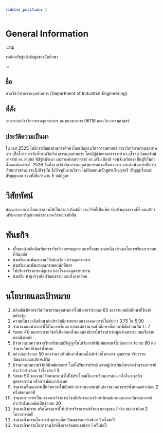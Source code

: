```yaml
---
sidebar_position: 1
---
```


# General Information

:::tip

ขอต้อนรับสู่คลังข้อมูลของนักศึกษา

:::

## ชื่อ

ภาควิชาวิศวกรรมอุตสาหการ (Department of Industrial Engineering)

## ที่ตั้ง

อาคารภาควิชาวิศวกรรมอุตสาหการ หมายเลขอาคาร 06118 คณะวิศวกรรมศาสตร์

## ประวัติความเป็นมา

ใน พ.ศ.2525 ได้มีการพัฒนาด้านการศึกษาโดยเปิดสอนวิศวกรรมศาสตร์ สาขาวิชาวิศวกรรมอุตสาหการ เป็นโครงการจัดตั้งภาควิชาวิศวกรรมอุตสาหการ โดยมีผู้ช่วยศาสตราจารย์ ดร.สุโรจน์ นิมมลรัตน์ อาจารย์ ดร.ยงยุทธ พิสิฐพิพัฒนา และรองศาสตราจารย์ ดร.เสริมเกียรติ จอมจันทร์ยอง เป็นผู้ริเริ่มก่อตั้งและต่อมาพ.ศ. 2526 จัดตั้งภาควิชาวิศวกรรมอุตสาหการอย่างเป็นทางการ และดำเนินการเปิดการเรียนการสอนมาจนถึงปัจจุบัน ซึ่งปัจจุบันภาควิชาฯ ได้เปิดสอนหลักสูตรปริญญาตรี ปริญญาโทและปริญญาเอก รวมทั้งสิ้นจำนวน 5 หลักสูตร

# วิสัยทัศน์

พัฒนาระบบการเรียนการสอนให้เป็นสากล ทันสมัย งานวิจัยที่เป็นเลิศ ส่งเสริมคุณธรรมที่ดี และสร้างเสริมความเจริญก้าวหน้าของภาควิชาอย่างยั่งยืน

# พันธกิจ

- เป็นแหล่งผลิตบัณฑิตสาขาวิชาวิศวกรรมอุตสาหการในเขตภาคเหนือ ผ่านกลไกการเรียนการสอนที่ทันสมัย
- ส่งเสริมและพัฒนางานวิจัยด้านวิศวกรรมอุตสาหการ
- ส่งเสริมและพัฒนาคุณภาพของนักศึกษา
- ให้บริการวิชาการแก่ชุมชน และโรงงานอุตสาหกรรม
- ส่งเสริม ทำนุบำรุงศิลปวัฒนธรรม และสิ่งแวดล้อม

# นโยบายและเป้าหมาย

1. ผลิตบัณฑิตสาขาวิชาวิศวกรรมอุตสาหการไม่น้อยกว่าร้อยละ 80 ของจำนวนนักศึกษาที่รับเข้าแต่ละรุ่น
2. ความเห็นของนักศึกษาต่อประสิทธิภาพการสอนของคณาจารย์ไม่ต่ำกว่า 3.75 ใน 5.00
3. จำนวนคอมพิวเตอร์ที่ใช้ในการเรียนการสอนต่อจำนวนนักศึกษาเต็มเวลามีสัดส่วนเป็น 1 : 7
4. ร้อยละ 40 ของกระบวนวิชาที่เปิดสอนทั้งหมดต้องมีการให้ข่าวสารข้อมูลผ่านทางระบบเครือข่ายคอมพิวเตอร์
5. มีจำนวนบทความจากวิทยานิพนธ์ปริญญาโทได้รับการตีพิมพ์เผยแพร่ไม่น้อยกว่า ร้อยละ 80 ต่อจำนวนวิทยานิพนธ์ทั้งหมด
6. อย่างน้อยร้อยละ 50 ของจำนวนนักศึกษาทั้งหมดได้เข้าร่วมโครงการ คุณธรรม จริยธรรม วัฒนธรรมและทักษะชีวิต
7. มีจำนวนบทความวิจัยที่พิมพ์เผยแพร่ โดยได้รับการประเมินจากผู้ประเมินอิสระต่อจำนวนอาจารย์ประจำอย่างน้อย 1 เรื่องต่อ 1 ปี
8. ร้อยละ 50 ของงานวิจัยสามารถนำไปใช้ประโยชน์ในการเรียนการสอน หรือในวงธุรกิจอุตสาหกรรม หรือการพัฒนาประเทศ
9. จำนวนครั้งของการเป็นวิทยากรให้กับหน่วยงานนอกสถาบันต่อจำนวนอาจารย์ทั้งหมดอย่างน้อย 2 ครั้งต่อคนต่อปี
10. จำนวนอาจารย์เป็นกรรมการวิชาการ/วิชาชีพ/กรรมการวิทยานิพนธ์ภายนอกสถาบันต่ออาจารย์ประจำทั้งหมดคิดเป็นร้อยละ 20
11. จำนวนกิจกรรม หรือโครงการที่ให้บริการวิชาการแก่สังคม และชุมชน มีจำนวนอย่างน้อย 2 โครงการต่อปี
12. จำนวนกิจกรรมในการทำนุบำรุงศิลปวัฒนธรรมอย่างน้อย 1 ครั้งต่อปี
13. จำนวนกิจกรรมในการอนุรักษ์สิ่งแวดล้อมอย่างน้อย 1 ครั้งต่อปี
